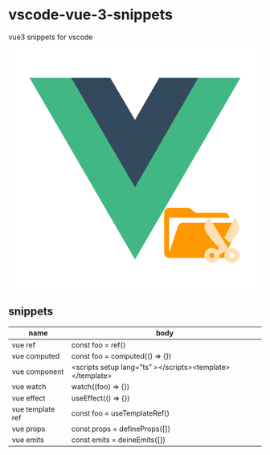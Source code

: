 # vscode-vue-3-snippets
vue3 snippets for vscode

<p align="center">
  <a href="./res/icon.png">
    <img src='./res/icon.png'/>
  </a>
</p>

## snippets
| name | body |
| --- | --- |
| vue ref | const foo = ref() |
| vue computed | const foo = computed(() ⇒ {}) |
| vue component | \<scripts setup lang=”ts” \>\<\/scripts\>\<template\>\<\/template\> |
| vue watch | watch((foo) ⇒ {}) |
| vue effect | useEffect(() ⇒ {}) |
| vue template ref | const foo = useTemplateRef() |
| vue props | const props = defineProps([]) |
| vue emits | const emits = deineEmits([]) |
